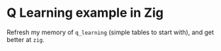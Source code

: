 # Q Learning example in Zig

Refresh my memory of `q_learning` (simple tables to start with), and get better at `zig`.
